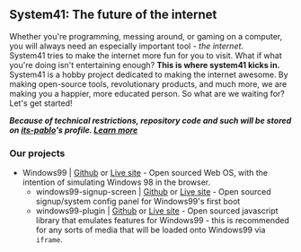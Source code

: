 ## System41: The future of the internet

Whether you're programming, messing around, or gaming on a computer, you will always need an especially important tool - *the internet*.  
System41 tries to make the internet more fun for you to visit. What if what you're doing isn't entertaining enough? **This is where system41 kicks in.**  
System41 is a hobby project dedicated to making the internet awesome. By making open-source tools, revolutionary products, and much more, we are making you a happier, more educated person. So what are we waiting for? Let's get started!  
  
***Because of technical restrictions, repository code and such will be stored on [its-pablo](/../../../../its-pablo)'s profile. [Learn more](//github.com/system41/.github/profile/itspablo.md)***
  
### Our projects
* Windows99 | [Github](/../../../../its-pablo/windows99) or [Live site](//windows99.vercel.app) - Open sourced Web OS, with the intention of simulating Windows 98 in the browser.
    * windows99-signup-screen | [Github](/../../../../its-pablo/windows99-signup-screen) or [Live site](//windows99-signup-screen.vercel.app) - Open sourced signup/system config panel for Windows99's first boot
    * windows99-plugin | [Github](/../../../../its-pablo/windows99-plugin) or [Live site](//its-pablo.github.io/windows99-plugin) - Open sourced javascript library that emulates features for Windows99 - this is recommended for any sorts of media that will be loaded onto Windows99 via `iframe`.
